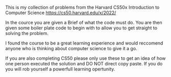 This is my collection of problems from the Harvard CS50x Introduction to Computer Science https://cs50.harvard.edu/x/2022/

In the cource you are given a Brief of what the code must do. You are then given some boiler plate code to begin with to allow you to get straight to solving the problem.

I found the course to be a great learning experience and would reccomend anyone who is thinking about computer science to give it a go.

If you are also completing CS50 please only use these to get an idea of how one person executed the solution and DO NOT direct copy paste. If you do you will rob yourself a powerfull learning opertunity.
